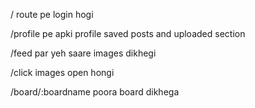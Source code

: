 / route pe login hogi

/profile pe apki profile saved posts and uploaded section

/feed par yeh saare images dikhegi

/click images open hongi

/board/:boardname poora board dikhega